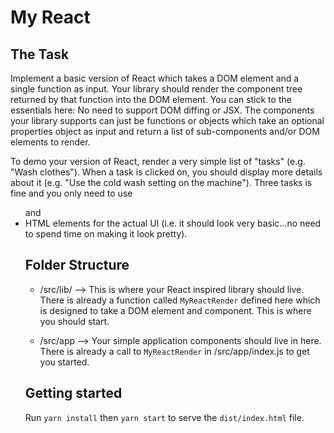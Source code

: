 # My React

## The Task

Implement a basic version of React which takes a DOM element and a single function as input.
Your library should render the component tree returned by that function into the DOM element.
You can stick to the essentials here: No need to support DOM diffing or JSX. The components your library supports can just be functions or objects which take an optional properties object as input and return a list of sub-components and/or DOM elements to render.

To demo your version of React, render a very simple list of "tasks" (e.g. "Wash clothes"). When a task is clicked on, you should display more details about it (e.g. "Use the cold wash setting on the machine"). Three tasks is fine and you only need to use <ul> and <li> HTML elements for the actual UI (i.e. it should look very basic...no need to spend time on making it look pretty).

## Folder Structure

- /src/lib/ --> This is where your React inspired library should live. There is already a function called `MyReactRender` defined here which is designed to take a DOM element and component. This is where you should start.

- /src/app --> Your simple application components should live in here. There is already a call to `MyReactRender` in /src/app/index.js to get you started.

## Getting started

Run `yarn install` then `yarn start` to serve the `dist/index.html` file.
